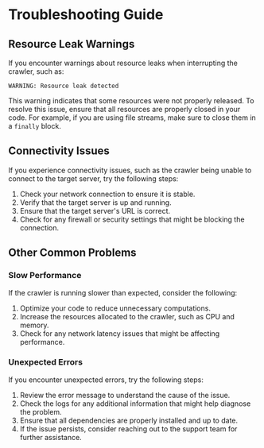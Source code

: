 # Troubleshooting Guide

## Resource Leak Warnings

If you encounter warnings about resource leaks when interrupting the crawler, such as:

```
WARNING: Resource leak detected
```

This warning indicates that some resources were not properly released. To resolve this issue, ensure that all resources are properly closed in your code. For example, if you are using file streams, make sure to close them in a `finally` block.

## Connectivity Issues

If you experience connectivity issues, such as the crawler being unable to connect to the target server, try the following steps:

1. Check your network connection to ensure it is stable.
2. Verify that the target server is up and running.
3. Ensure that the target server's URL is correct.
4. Check for any firewall or security settings that might be blocking the connection.

## Other Common Problems

### Slow Performance

If the crawler is running slower than expected, consider the following:

1. Optimize your code to reduce unnecessary computations.
2. Increase the resources allocated to the crawler, such as CPU and memory.
3. Check for any network latency issues that might be affecting performance.

### Unexpected Errors

If you encounter unexpected errors, try the following steps:

1. Review the error message to understand the cause of the issue.
2. Check the logs for any additional information that might help diagnose the problem.
3. Ensure that all dependencies are properly installed and up to date.
4. If the issue persists, consider reaching out to the support team for further assistance.

